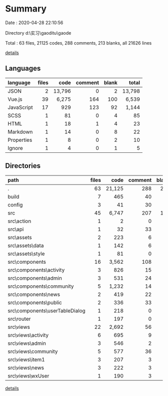 # Summary

Date : 2020-04-28 22:10:56

Directory d:\实习\gaoditu\gaode

Total : 63 files,  21125 codes, 288 comments, 213 blanks, all 21626 lines

[details](details.md)

## Languages
| language | files | code | comment | blank | total |
| :--- | ---: | ---: | ---: | ---: | ---: |
| JSON | 2 | 13,796 | 0 | 2 | 13,798 |
| Vue.js | 39 | 6,275 | 164 | 100 | 6,539 |
| JavaScript | 17 | 929 | 123 | 92 | 1,144 |
| SCSS | 1 | 81 | 0 | 4 | 85 |
| HTML | 1 | 18 | 1 | 4 | 23 |
| Markdown | 1 | 14 | 0 | 8 | 22 |
| Properties | 1 | 8 | 0 | 2 | 10 |
| Ignore | 1 | 4 | 0 | 1 | 5 |

## Directories
| path | files | code | comment | blank | total |
| :--- | ---: | ---: | ---: | ---: | ---: |
| . | 63 | 21,125 | 288 | 213 | 21,626 |
| build | 7 | 465 | 40 | 55 | 560 |
| config | 3 | 41 | 30 | 19 | 90 |
| src | 45 | 6,747 | 207 | 118 | 7,072 |
| src\action | 1 | 2 | 0 | 1 | 3 |
| src\api | 1 | 32 | 33 | 4 | 69 |
| src\assets | 2 | 223 | 6 | 6 | 235 |
| src\assets\data | 1 | 142 | 6 | 2 | 150 |
| src\assets\style | 1 | 81 | 0 | 4 | 85 |
| src\components | 16 | 3,562 | 108 | 48 | 3,718 |
| src\components\activity | 3 | 826 | 15 | 8 | 849 |
| src\components\admin | 3 | 531 | 24 | 5 | 560 |
| src\components\community | 5 | 1,232 | 14 | 13 | 1,259 |
| src\components\news | 2 | 419 | 22 | 5 | 446 |
| src\components\public | 2 | 336 | 33 | 13 | 382 |
| src\components\userTableDialog | 1 | 218 | 0 | 4 | 222 |
| src\router | 1 | 197 | 0 | 3 | 200 |
| src\views | 22 | 2,692 | 56 | 51 | 2,799 |
| src\views\activity | 6 | 695 | 9 | 13 | 717 |
| src\views\admin | 3 | 546 | 2 | 7 | 555 |
| src\views\community | 5 | 577 | 36 | 12 | 625 |
| src\views\item1 | 3 | 207 | 3 | 4 | 214 |
| src\views\news | 3 | 222 | 3 | 5 | 230 |
| src\views\wxUser | 1 | 190 | 3 | 4 | 197 |

[details](details.md)